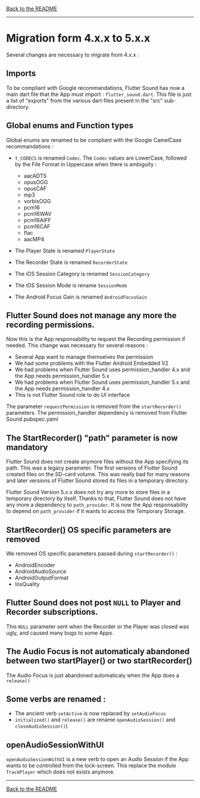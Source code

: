 [Back to the README](../README.md#migration-guides)

-----------------------------------------------------------------------------------------------------------------------

# Migration form 4.x.x to 5.x.x

Several changes are necessary to migrate from 4.x.x :

## Imports

To be compliant with Google recommandations, Flutter Sound has now a main dart file that the App must import : `flutter_sound.dart`.
This file is just a list of "exports" from the various dart files present in the "src" sub-directory.


## Global enums and Function types

Global enums are renamed to be compliant with the Google CamelCase recommandations :

- `t_CODECS` is renamed `Codec`.
The `Codec` values are LowerCase, followed by the File Format in Uppercase when there is ambiguity :
   - aacADTS
   - opusOGG
   - opusCAF
   - mp3
   - vorbisOGG
   - pcm16
   - pcm16WAV
   - pcm16AIFF
   - pcm16CAF
   - flac
   - aacMP4

- The Player State is renamed `PlayerState`
- The Recorder State is renamed `RecorderState`
- The iOS Session Category is renamed `SessionCategory`
- The iOS Session Mode is rename `SessionMode`
- The Android Focus Gain is renamed `AndroidFocusGain`

## Flutter Sound does not manage any more the recording permissions.

Now this is the App responsability to request the Recording permission if needed. This change was necessary for several reasons :

- Several App want to manage themselves the permission
- We had some problems with the Flutter Android Embedded V2
- We had problems when Flutter Sound uses permission_handler 4.x and the App needs permission_handler 5.x
- We had problems when Flutter Sound uses permission_handler 5.x and the App needs permission_handler 4.x
- This is not Flutter Sound role to do UI interface

The parameter `requestPermission` is removed from the `startRecorder()` parameters.
The permission_handler dependency is removed from Flutter Sound pubspec.yaml


## The StartRecorder() **"path"** parameter is now mandatory

Flutter Sound does not create anymore files without the App specifying its path.
This was a legacy parameter. The first versions of Flutter Sound created files on the SD-card volume.
This was really bad for many reasons and later versions of Flutter Sound stored its files in a temporary directory.

Flutter Sound Version 5.x.x does not try any more to store files in a temporary directory by itself. Thanks to that, Flutter Sound does not have any more a dependency to `path_provider`. It is now the App responsability to depend on `path_provider` if it wants to access the Temporary Storage.

## StartRecorder() OS specific parameters are removed

We removed OS specific parameters passed during `startRecorder()` :

- AndroidEncoder
- AndroidAudioSource
- AndroidOutputFormat
- IosQuality

## Flutter Sound does not post `NULL` to Player and Recorder subscriptions.

This `NULL` parameter sent when the Recorder or the Player was closed was ugly, and caused many bugs to some Apps.

##  The Audio Focus is not automaticaly abandoned between two startPlayer() or two startRecorder()

The Audio Focus is just abandoned automaticaly when the App does a ```release()```

## Some verbs are renamed :

- The ancient verb `setActive` is now replaced by `setAudioFocus`
- `initialized()` and `release()` are rename `openAudioSession()` and `closeAudioSession()`)

## openAudioSessionWithUI

`openAudioSessionWithUI` is a new verb to open an Audio Session if the App wants to be controlled from the lock-screen. This replace the module `TrackPlayer` which does not exists anymore.

-----------------------------------------------------------------------------------------------------------------------------

[Back to the README](../README.md#migration-guides)
